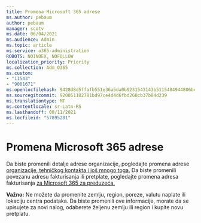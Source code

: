 ```yaml
---
title: Promena Microsoft 365 adrese
ms.author: pebaum
author: pebaum
manager: scotv
ms.date: 06/04/2021
ms.audience: Admin
ms.topic: article
ms.service: o365-administration
ROBOTS: NOINDEX, NOFOLLOW
localization_priority: Priority
ms.collection: Adm_O365
ms.custom:
- "11543"
- "9001671"
ms.openlocfilehash: 9428d8d5ffafb551e36a5da0b9231543143b5115404944806bed3e985aac8679
ms.sourcegitcommit: 920051182781bd97ce4d4d6fbd268cb37b84d239
ms.translationtype: MT
ms.contentlocale: sr-Latn-RS
ms.lasthandoff: 08/11/2021
ms.locfileid: "57895281"
---
```

# <a name="change-your-microsoft-365-address"></a>Promena Microsoft 365 adrese

Da biste promenili detalje adrese organizacije, pogledajte promena adrese [organizacije, tehničkog kontakta i još mnogo toga.](https://docs.microsoft.com/microsoft-365/admin/manage/change-address-contact-and-more) Da biste promenili povezanu adresu fakturisanja ili pretplate, pogledajte promena adresa fakturisanja [za Microsoft 365 za preduzeća.](https://docs.microsoft.com/microsoft-365/commerce/billing-and-payments/change-your-billing-addresses) 

**Važno:** Ne možete da promenite zemlju, region, poreze, valutu naplate ili lokaciju centra podataka. Da biste promenili ove informacije, morate da se upisujete za novi nalog, odaberete željenu zemlju ili region i kupite novu pretplatu. 